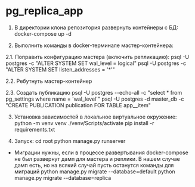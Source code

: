 # pg_replica_app

1. В директории клона репозитория развернуть контейнеры с БД: docker-compose up -d

2. Выполнить команды в docker-терминале мастер-контейнера:

2.1. Поправить конфигурацию мастера (включить репликацию):
psql -U postgres -c "ALTER SYSTEM SET wal_level = logical"
psql -U postgres -c "ALTER SYSTEM SET listen_addresses = '*'"

2.2. Ребутнуть мастер-контейнер

2.3. Создать публикацию
psql -U postgres --echo-all -c "select * from pg_settings where name = 'wal_level'"
psql -U postgres -d master_db -c "CREATE PUBLICATION publication FOR TABLE app__item"


3. Установка зависимостей в локальное виртуальное окружение:
python -m venv venv
./venv/Scripts/activate
pip install -r requirements.txt


4. Запуск:
cd root
python manage.py runserver

* Миграции нужны, если в процессе развертывания docker-compose не был развернут дамп для мастера и реплики. В нашем случае дамп есть, но на всякий случай пусть останутся команды для миграций
python manage.py migrate --database=default
python manage.py migrate --database=replica
